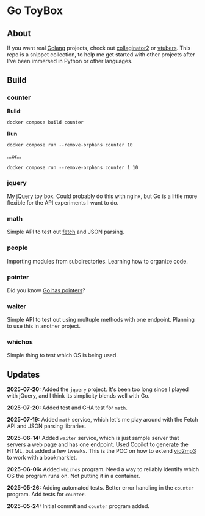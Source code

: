 # Go ToyBox

## About

If you want real [Golang](https://go.dev/) projects, check out [collaginator2](https://github.com/andreburto/collaginator2) or [vtubers](https://github.com/andreburto/vtubers/tree/convert-to-mongodb). This repo is a snippet collection, to help me get started with other projects after I've been immersed in Python or other languages.

## Build

### counter

**Build**:
```
docker compose build counter
```

**Run**
```
docker compose run --remove-orphans counter 10
```
...or...
```
docker compose run --remove-orphans counter 1 10
```

### jquery

My [jQuery](https://jquery.com/) toy box.
Could probably do this with nginx, but Go is a little more flexible for the API experiments I want to do.

### math

Simple API to test out [fetch](https://developer.mozilla.org/en-US/docs/Web/API/Fetch_API/Using_Fetch) and JSON parsing.

### people

Importing modules from subdirectories.
Learning how to organize code.

### pointer

Did you know [Go has pointers](https://go.dev/tour/moretypes/1)?

### waiter

Simple API to test out using multuple methods with one endpoint.
Planning to use this in another project.

### whichos

Simple thing to test which OS is being used. 

## Updates

**2025-07-20:** Added the `jquery` project.
It's been too long since I played with jQuery, and I think its simplicity blends well with Go.

**2025-07-20:** Added test and GHA test for `math`.

**2025-07-19:** Added `math` service, which let's me play around with the Fetch API and JSON parsing libraries.

**2025-06-14:** Added `waiter` service, which is just sample server that servers a web page and has one endpoint.
Used Copilot to generate the HTML, but added a few tweaks.
This is the POC on how to extend [vid2mp3](https://github.com/andreburto/vid2mp3) to work with a bookmarklet.

**2025-06-06:** Added `whichos` program.
Need a way to reliably identify which OS the program runs on.
Not putting it in a container.

**2025-05-26:** Adding automated tests. 
Better error handling in the `counter` program.
Add tests for `counter`.

**2025-05-24:** Initial commit and `counter` program added.